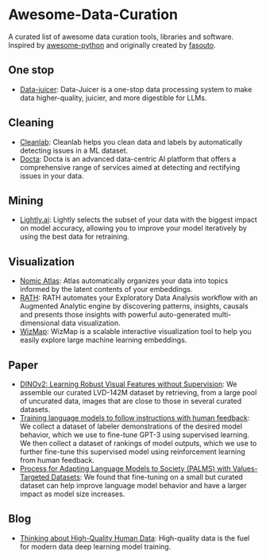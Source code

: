 # Awesome-Data-Curation
A curated list of awesome data curation tools, libraries and software. Inspired by [awesome-python](https://github.com/vinta/awesome-python) and originally created by [fasouto](https://github.com/fasouto).


## One stop
- [Data-juicer](https://github.com/alibaba/data-juicer): Data-Juicer is a one-stop data processing system to make data higher-quality, juicier, and more digestible for LLMs.

## Cleaning
- [Cleanlab](https://github.com/cleanlab/cleanlab): Cleanlab helps you clean data and labels by automatically detecting issues in a ML dataset. 
- [Docta](https://github.com/Docta-ai/docta): Docta is an advanced data-centric AI platform that offers a comprehensive range of services aimed at detecting and rectifying issues in your data.

## Mining
- [Lightly.ai](https://www.lightly.ai/): Lightly selects the subset of your data with the biggest impact on model accuracy, allowing you to improve your model iteratively by using the best data for retraining.

## Visualization
- [Nomic Atlas](https://github.com/nomic-ai/nomic): Atlas automatically organizes your data into topics informed by the latent contents of your embeddings. 
- [RATH](https://github.com/Kanaries/Rath): RATH automates your Exploratory Data Analysis workflow with an Augmented Analytic engine by discovering patterns, insights, causals and presents those insights with powerful auto-generated multi-dimensional data visualization.
- [WizMap](https://github.com/poloclub/wizmap): WizMap is a scalable interactive visualization tool to help you easily explore large machine learning embeddings. 

## Paper
- [DINOv2: Learning Robust Visual Features without Supervision](https://arxiv.org/abs/2304.07193): We assemble our curated LVD-142M dataset by retrieving, from a large pool of uncurated data, images that
are close to those in several curated datasets. 
- [Training language models to follow instructions with human feedback](https://arxiv.org/abs/2203.02155): We collect a dataset of labeler demonstrations of the desired model behavior, which we use to fine-tune GPT-3 using supervised learning. We then collect a dataset of rankings of model outputs, which we use to further fine-tune this supervised model using reinforcement learning from human feedback.
- [Process for Adapting Language Models to Society (PALMS) with Values-Targeted Datasets](https://cdn.openai.com/palms.pdf): We found that fine-tuning on a small but curated dataset can help improve language model behavior and have a larger impact as model size increases. 

## Blog
- [Thinking about High-Quality Human Data](https://lilianweng.github.io/posts/2024-02-05-human-data-quality/): High-quality data is the fuel for modern data deep learning model training.

